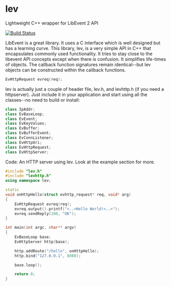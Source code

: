 lev
===

Lightweight C++ wrapper for LibEvent 2 API

[![Build Status](https://webapi.biicode.com/v1/badges/lasote/lasote/lev/master)](https://www.biicode.com/lasote/lev) 

LibEvent is a great library.  It uses a C interface which is well designed but has a learning curve.
This library, lev, is a very simple API in C++ that encapsulates commonly used functionality.  It tries
to stay close to the libevent API concepts except when there is confusion. It simplifies life-times of
objects.  The callback function signatures remain identical--but lev objects can be constructed within the
callback functions.
```c++
EvHttpRequest evreq(req);
```
lev is actually just a couple of header file, lev.h, and levhttp.h (if you need a httpserver).  Just include
it in your application and start using all the classes--no need to build or install:

```c++
class IpAddr;
class EvBaseLoop;
class EvEvent;
class EvKeyValues;
class EvBuffer;
class EvBufferEvent;
class EvConnListener;
class EvHttpUri;
class EvHttpRequest;
class EvHttpServer;
```

Code: An HTTP server using lev.  Look at the example section for more.

```c++
#include "lev.h"
#include "levhttp.h"
using namespace lev;

static
void onHttpHello(struct evhttp_request* req, void* arg)
{
    EvHttpRequest evreq(req);
    evreq.output().printf("<..>Hello World!<..>");
    evreq.sendReply(200, "OK");
}

int main(int argc, char** argv)
{
    EvBaseLoop base;
    EvHttpServer http(base);

    http.addRoute("/hello", onHttpHello);
    http.bind("127.0.0.1", 8080);

    base.loop();

    return 0;
}
```
